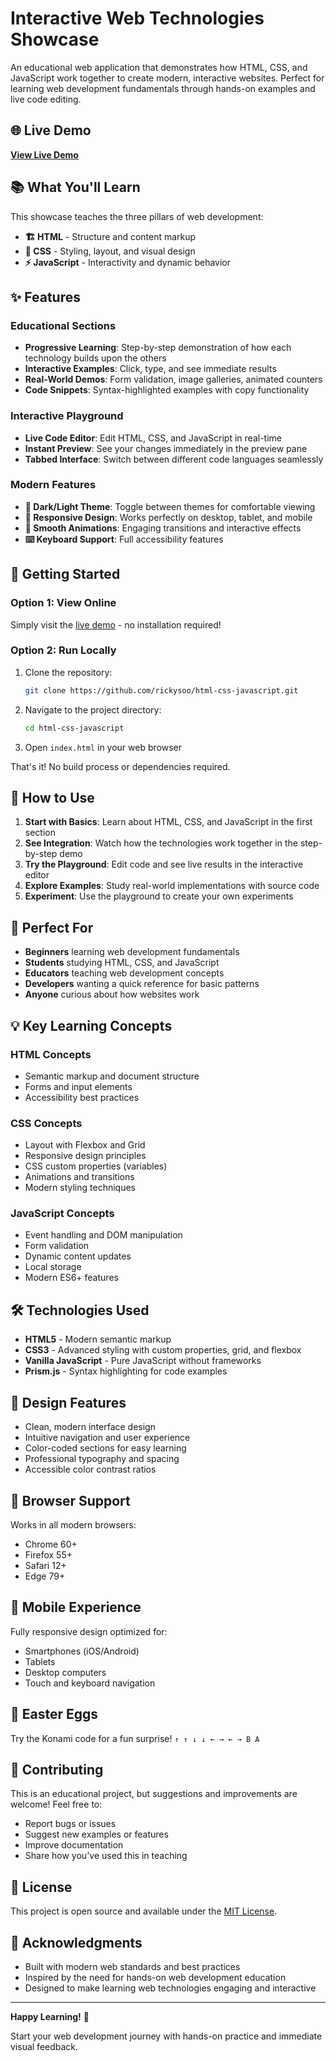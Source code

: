 # Interactive Web Technologies Showcase

An educational web application that demonstrates how HTML, CSS, and JavaScript work together to create modern, interactive websites. Perfect for learning web development fundamentals through hands-on examples and live code editing.

## 🌐 Live Demo

**[View Live Demo](https://rickysoo.github.io/html-css-javascript/)**

## 📚 What You'll Learn

This showcase teaches the three pillars of web development:

- **🏗️ HTML** - Structure and content markup
- **🎨 CSS** - Styling, layout, and visual design  
- **⚡ JavaScript** - Interactivity and dynamic behavior

## ✨ Features

### Educational Sections
- **Progressive Learning**: Step-by-step demonstration of how each technology builds upon the others
- **Interactive Examples**: Click, type, and see immediate results
- **Real-World Demos**: Form validation, image galleries, animated counters
- **Code Snippets**: Syntax-highlighted examples with copy functionality

### Interactive Playground
- **Live Code Editor**: Edit HTML, CSS, and JavaScript in real-time
- **Instant Preview**: See your changes immediately in the preview pane
- **Tabbed Interface**: Switch between different code languages seamlessly

### Modern Features
- **🌙 Dark/Light Theme**: Toggle between themes for comfortable viewing
- **📱 Responsive Design**: Works perfectly on desktop, tablet, and mobile
- **🎨 Smooth Animations**: Engaging transitions and interactive effects
- **⌨️ Keyboard Support**: Full accessibility features

## 🚀 Getting Started

### Option 1: View Online
Simply visit the [live demo](https://rickysoo.github.io/html-css-javascript/) - no installation required!

### Option 2: Run Locally
1. Clone the repository:
   ```bash
   git clone https://github.com/rickysoo/html-css-javascript.git
   ```

2. Navigate to the project directory:
   ```bash
   cd html-css-javascript
   ```

3. Open `index.html` in your web browser

That's it! No build process or dependencies required.

## 📖 How to Use

1. **Start with Basics**: Learn about HTML, CSS, and JavaScript in the first section
2. **See Integration**: Watch how the technologies work together in the step-by-step demo
3. **Try the Playground**: Edit code and see live results in the interactive editor
4. **Explore Examples**: Study real-world implementations with source code
5. **Experiment**: Use the playground to create your own experiments

## 🎯 Perfect For

- **Beginners** learning web development fundamentals
- **Students** studying HTML, CSS, and JavaScript
- **Educators** teaching web development concepts
- **Developers** wanting a quick reference for basic patterns
- **Anyone** curious about how websites work

## 💡 Key Learning Concepts

### HTML Concepts
- Semantic markup and document structure
- Forms and input elements
- Accessibility best practices

### CSS Concepts
- Layout with Flexbox and Grid
- Responsive design principles
- CSS custom properties (variables)
- Animations and transitions
- Modern styling techniques

### JavaScript Concepts
- Event handling and DOM manipulation
- Form validation
- Dynamic content updates
- Local storage
- Modern ES6+ features

## 🛠️ Technologies Used

- **HTML5** - Modern semantic markup
- **CSS3** - Advanced styling with custom properties, grid, and flexbox
- **Vanilla JavaScript** - Pure JavaScript without frameworks
- **Prism.js** - Syntax highlighting for code examples

## 🎨 Design Features

- Clean, modern interface design
- Intuitive navigation and user experience
- Color-coded sections for easy learning
- Professional typography and spacing
- Accessible color contrast ratios

## 🔧 Browser Support

Works in all modern browsers:
- Chrome 60+
- Firefox 55+
- Safari 12+
- Edge 79+

## 📱 Mobile Experience

Fully responsive design optimized for:
- Smartphones (iOS/Android)
- Tablets
- Desktop computers
- Touch and keyboard navigation

## 🎉 Easter Eggs

Try the Konami code for a fun surprise! 
`↑ ↑ ↓ ↓ ← → ← → B A`

## 🤝 Contributing

This is an educational project, but suggestions and improvements are welcome! Feel free to:

- Report bugs or issues
- Suggest new examples or features
- Improve documentation
- Share how you've used this in teaching

## 📄 License

This project is open source and available under the [MIT License](LICENSE).

## 🙏 Acknowledgments

- Built with modern web standards and best practices
- Inspired by the need for hands-on web development education
- Designed to make learning web technologies engaging and interactive

---

**Happy Learning!** 🚀

Start your web development journey with hands-on practice and immediate visual feedback.
